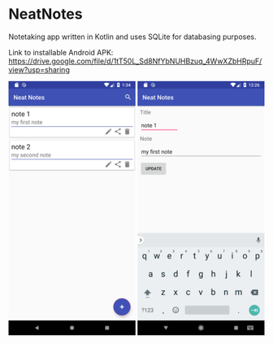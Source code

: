 # NeatNotes

Notetaking app written in Kotlin and uses SQLite for databasing purposes.

Link to installable Android APK: https://drive.google.com/file/d/1tT50L_Sd8NfYbNUHBzuq_4WwXZbHRpuF/view?usp=sharing

<img src="images/mainActivity_v1.2.PNG" width="250" > <img src="images/editNoteActivity.PNG" width="250" >

